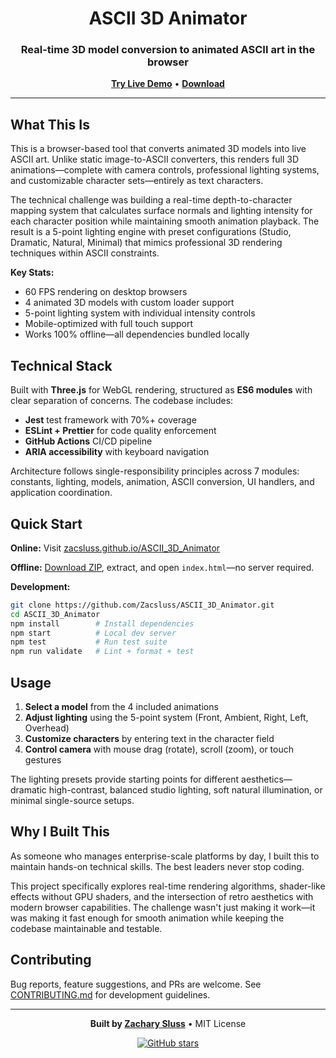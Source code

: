 <div align="center">

# ASCII 3D Animator

### Real-time 3D model conversion to animated ASCII art in the browser

**[Try Live Demo](https://zacsluss.github.io/ASCII_3D_Animator)** • **[Download](https://github.com/Zacsluss/ASCII_3D_Animator/archive/refs/heads/main.zip)**

</div>

---

## What This Is

This is a browser-based tool that converts animated 3D models into live ASCII art. Unlike static image-to-ASCII converters, this renders full 3D animations—complete with camera controls, professional lighting systems, and customizable character sets—entirely as text characters.

The technical challenge was building a real-time depth-to-character mapping system that calculates surface normals and lighting intensity for each character position while maintaining smooth animation playback. The result is a 5-point lighting engine with preset configurations (Studio, Dramatic, Natural, Minimal) that mimics professional 3D rendering techniques within ASCII constraints.

**Key Stats:**

- 60 FPS rendering on desktop browsers
- 4 animated 3D models with custom loader support
- 5-point lighting system with individual intensity controls
- Mobile-optimized with full touch support
- Works 100% offline—all dependencies bundled locally

## Technical Stack

Built with **Three.js** for WebGL rendering, structured as **ES6 modules** with clear separation of concerns. The codebase includes:

- **Jest** test framework with 70%+ coverage
- **ESLint + Prettier** for code quality enforcement
- **GitHub Actions** CI/CD pipeline
- **ARIA accessibility** with keyboard navigation

Architecture follows single-responsibility principles across 7 modules: constants, lighting, models, animation, ASCII conversion, UI handlers, and application coordination.

## Quick Start

**Online:** Visit [zacsluss.github.io/ASCII_3D_Animator](https://zacsluss.github.io/ASCII_3D_Animator)

**Offline:** [Download ZIP](https://github.com/Zacsluss/ASCII_3D_Animator/archive/refs/heads/main.zip), extract, and open `index.html`—no server required.

**Development:**

```bash
git clone https://github.com/Zacsluss/ASCII_3D_Animator.git
cd ASCII_3D_Animator
npm install        # Install dependencies
npm start          # Local dev server
npm test           # Run test suite
npm run validate   # Lint + format + test
```

## Usage

1. **Select a model** from the 4 included animations
2. **Adjust lighting** using the 5-point system (Front, Ambient, Right, Left, Overhead)
3. **Customize characters** by entering text in the character field
4. **Control camera** with mouse drag (rotate), scroll (zoom), or touch gestures

The lighting presets provide starting points for different aesthetics—dramatic high-contrast, balanced studio lighting, soft natural illumination, or minimal single-source setups.

## Why I Built This

As someone who manages enterprise-scale platforms by day, I built this to maintain hands-on technical skills. The best leaders never stop coding.

This project specifically explores real-time rendering algorithms, shader-like effects without GPU shaders, and the intersection of retro aesthetics with modern browser capabilities. The challenge wasn't just making it work—it was making it fast enough for smooth animation while keeping the codebase maintainable and testable.

## Contributing

Bug reports, feature suggestions, and PRs are welcome. See [CONTRIBUTING.md](CONTRIBUTING.md) for development guidelines.

---

<div align="center">

**Built by [Zachary Sluss](https://github.com/Zacsluss)** • MIT License

[![GitHub stars](https://img.shields.io/github/stars/Zacsluss/ASCII_3D_Animator?style=social)](https://github.com/Zacsluss/ASCII_3D_Animator/stargazers)

</div>
